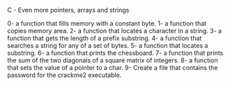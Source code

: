 C - Even more pointers, arrays and strings

0- a function that fills memory with a constant byte.
1- a function that copies memory area.
2- a function that locates a character in a string.
3- a function that gets the length of a prefix substring.
4- a function that searches a string for any of a set of bytes.
5- a function that locates a substring.
6- a function that prints the chessboard.
7- a function that prints the sum of the two diagonals of a square matrix of integers.
8- a function that sets the value of a pointer to a char.
9- Create a file that contains the password for the crackme2 executable.
